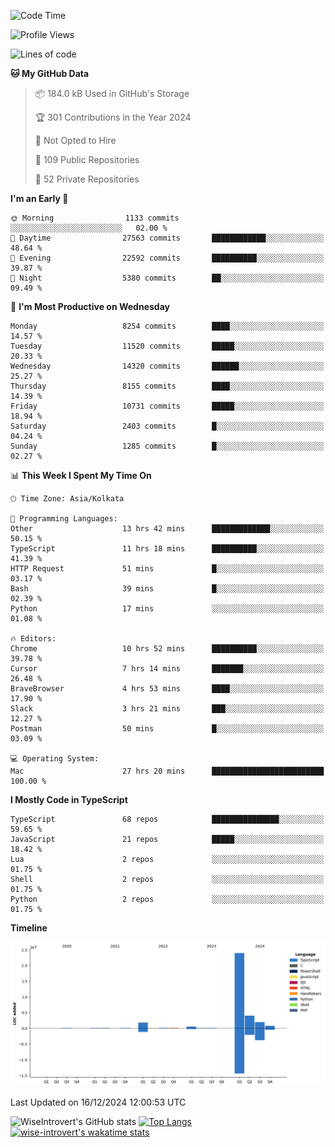 <!--START_SECTION:waka-->
![Code Time](http://img.shields.io/badge/Code%20Time-1%2C966%20hrs%203%20mins-blue)

![Profile Views](http://img.shields.io/badge/Profile%20Views-0-blue)

![Lines of code](https://img.shields.io/badge/From%20Hello%20World%20I%27ve%20Written-33.7%20million%20lines%20of%20code-blue)

**🐱 My GitHub Data** 

> 📦 184.0 kB Used in GitHub's Storage 
 > 
> 🏆 301 Contributions in the Year 2024
 > 
> 🚫 Not Opted to Hire
 > 
> 📜 109 Public Repositories 
 > 
> 🔑 52 Private Repositories 
 > 
**I'm an Early 🐤** 

```text
🌞 Morning                1133 commits        ░░░░░░░░░░░░░░░░░░░░░░░░░   02.00 % 
🌆 Daytime                27563 commits       ████████████░░░░░░░░░░░░░   48.64 % 
🌃 Evening                22592 commits       ██████████░░░░░░░░░░░░░░░   39.87 % 
🌙 Night                  5380 commits        ██░░░░░░░░░░░░░░░░░░░░░░░   09.49 % 
```
📅 **I'm Most Productive on Wednesday** 

```text
Monday                   8254 commits        ████░░░░░░░░░░░░░░░░░░░░░   14.57 % 
Tuesday                  11520 commits       █████░░░░░░░░░░░░░░░░░░░░   20.33 % 
Wednesday                14320 commits       ██████░░░░░░░░░░░░░░░░░░░   25.27 % 
Thursday                 8155 commits        ████░░░░░░░░░░░░░░░░░░░░░   14.39 % 
Friday                   10731 commits       █████░░░░░░░░░░░░░░░░░░░░   18.94 % 
Saturday                 2403 commits        █░░░░░░░░░░░░░░░░░░░░░░░░   04.24 % 
Sunday                   1285 commits        █░░░░░░░░░░░░░░░░░░░░░░░░   02.27 % 
```


📊 **This Week I Spent My Time On** 

```text
🕑︎ Time Zone: Asia/Kolkata

💬 Programming Languages: 
Other                    13 hrs 42 mins      █████████████░░░░░░░░░░░░   50.15 % 
TypeScript               11 hrs 18 mins      ██████████░░░░░░░░░░░░░░░   41.39 % 
HTTP Request             51 mins             █░░░░░░░░░░░░░░░░░░░░░░░░   03.17 % 
Bash                     39 mins             █░░░░░░░░░░░░░░░░░░░░░░░░   02.39 % 
Python                   17 mins             ░░░░░░░░░░░░░░░░░░░░░░░░░   01.08 % 

🔥 Editors: 
Chrome                   10 hrs 52 mins      ██████████░░░░░░░░░░░░░░░   39.78 % 
Cursor                   7 hrs 14 mins       ███████░░░░░░░░░░░░░░░░░░   26.48 % 
BraveBrowser             4 hrs 53 mins       ████░░░░░░░░░░░░░░░░░░░░░   17.90 % 
Slack                    3 hrs 21 mins       ███░░░░░░░░░░░░░░░░░░░░░░   12.27 % 
Postman                  50 mins             █░░░░░░░░░░░░░░░░░░░░░░░░   03.09 % 

💻 Operating System: 
Mac                      27 hrs 20 mins      █████████████████████████   100.00 % 
```

**I Mostly Code in TypeScript** 

```text
TypeScript               68 repos            ███████████████░░░░░░░░░░   59.65 % 
JavaScript               21 repos            █████░░░░░░░░░░░░░░░░░░░░   18.42 % 
Lua                      2 repos             ░░░░░░░░░░░░░░░░░░░░░░░░░   01.75 % 
Shell                    2 repos             ░░░░░░░░░░░░░░░░░░░░░░░░░   01.75 % 
Python                   2 repos             ░░░░░░░░░░░░░░░░░░░░░░░░░   01.75 % 
```



**Timeline**

![Lines of Code chart](https://raw.githubusercontent.com/wise-introvert/wise-introvert/master/assets/bar_graph.png)


 Last Updated on 16/12/2024 12:00:53 UTC
<!--END_SECTION:waka-->

![WiseIntrovert's GitHub stats](https://github-readme-stats.vercel.app/api?username=wise-introvert&count_private=true&show_icons=true)
[![Top Langs](https://github-readme-stats.vercel.app/api/top-langs/?username=wise-introvert&langs_count=10)](https://github.com/anuraghazra/github-readme-stats)
[![wise-introvert's wakatime stats](https://github-readme-stats.vercel.app/api/wakatime?username=wiseintrovert)](https://github.com/anuraghazra/github-readme-stats)
